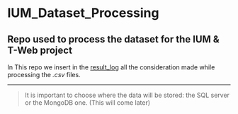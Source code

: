# IUM_Dataset_Processing
## Repo used to process the dataset for the IUM & T-Web project
In This repo we insert in the [result_log](result_log.md) all the consideration made while processing the *.csv* files.

---
> It is important to choose where the data will be stored: the SQL server or the MongoDB one.
(This will come later)
